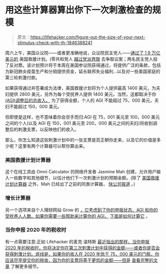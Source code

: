 # 用这些计算器算出你下一次刺激检查的规模

> 原文：<https://lifehacker.com/figure-out-the-size-of-your-next-stimulus-check-with-th-1846388241>

周六上午，美国众议院——或者更准确地说，众议院民主党人——[通过了 1.9 万亿美元的](https://www.nytimes.com/2021/02/27/us/politics/stimulus-biden-senate-coronavirus.html) 美国救援计划。(零共和党人 [越过党派界限](https://www.cnbc.com/2021/02/27/heres-whats-in-the-dem-houses-covid-relief-bill.html) 去争取议案；两名民主党人投了反对票。该计划预计将于本周在美国参议院获得通过，将提供广泛的条款，包括为新冠肺炎疫苗生产和分销提供资金，延长联邦失业福利...以及对一些美国家庭的第三轮刺激付款。



如果获得通过并签署成为法律，美国救援计划将为个人提供最高 1400 美元，为夫妇提供 2800 美元，另外为每个受抚养人提供 1400 美元。当然，这都取决于你[(AGI)调整后的总收入。](https://www.cnbc.com/2021/03/02/third-stimulus-check-calculator.html) 为了获得全额，个人的 AGI 不能超过 75，000 美元，夫妇不能超过 150，000 美元。

但即使是这样，也不意味着你会空手而归:AGI 在 75，001 美元至 100，000 美元之间的个人(以及 AGI 在 150，001 美元至 200，000 美元之间的夫妇)将收到调整后的刺激支票，以反映他们的收入。

那么，你怎么知道这些刺激计划中的一张支票是否正朝你走来，以及它的价值是多少呢？这里有两个计算器可以帮你算出来。

### 美国救援计划计算器

这个在线工具由 Omni Calculator 的网络开发者 Jasmine Mah 创建，允许用户输入一些数字和其他细节，以估计他们下一次刺激计划的预期金额。(除了 [美国救援计划计算器](https://www.omnicalculator.com/finance/american-rescue-plan) 之外，Mah 已经出了之前的同类计算器， [快公司报道](https://www.fastcompany.com/90533406/this-second-stimulus-check-calculator-tells-you-what-youll-get-if-the-heals-act-moves-forward) 。)

### 增长计算器

另一个选项来自个人理财网站 Grow 的 [，它考虑到了你的申报状态、AGI 和你的受抚养人人数。如果你需要一些帮助来计算你的 AGI，](https://grow.acorns.com/stimulus-check-calculator/) [下面是如何计算它](https://www.cnbc.com/2021/02/23/stimulus-check-based-off-adjusted-gross-income-how-to-find-it.html) 。

### 当你申报 2020 年的税收时

有一点需要注意:正如 Lifehacker 的麦克·温特斯 [最近指出的那样，当你申报 2020 年的税收时，你将决定你在第三次刺激计划中获得的金额——或者你是否会获得刺激计划。底线是，如果你的收入在 2020 年低于 75，000 美元的门槛，你应该尽早提交你的税收，因为你的支票将基于更低的金额——但是](https://lifehacker.com/file-your-taxes-sooner-if-your-income-fell-in-2020-1846281734) [查看完整的文章](https://lifehacker.com/file-your-taxes-sooner-if-your-income-fell-in-2020-1846281734) 了解更多细节。